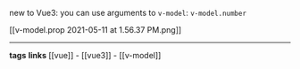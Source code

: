 new to Vue3: you can use arguments to `v-model`:  `v-model.number`

[[v-model.prop 2021-05-11 at 1.56.37 PM.png]]


---
**tags**
**links**
[[vue]] - [[vue3]] - [[v-model]] 